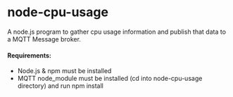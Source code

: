# node-cpu-usage

A node.js program to gather cpu usage information and publish that data to a MQTT Message broker.

#### Requirements:
  * Node.js & npm must be installed
  * MQTT node_module must be installed (cd into node-cpu-usage directory) and run npm install
